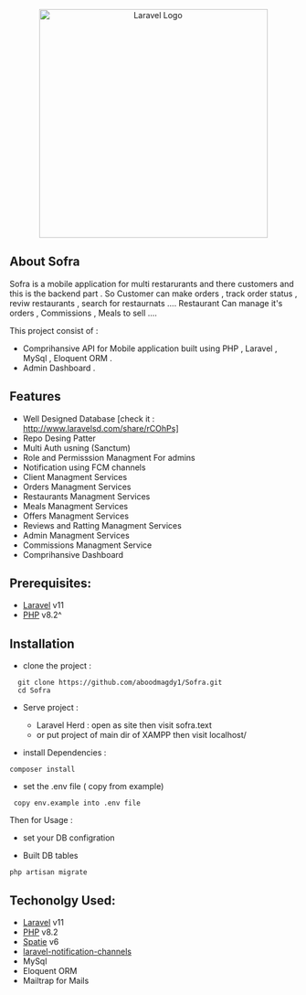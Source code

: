 <p align="center"><a href="https://laravel.com" target="_blank"><img src="https://4.bp.blogspot.com/-m2LqYNpNvZ0/UeFlnSNXdmI/AAAAAAAAOWA/C2IEiELD7Ug/s1600/sofra+3.JPG" width="400" alt="Laravel Logo"></a></p>



## About Sofra

Sofra is a mobile application for multi restarurants and there customers   and this is the backend part .
So Customer can make orders , track order status , reviw restaurants , search for restaurnats ....
Restaurant Can manage it's orders , Commissions , Meals to sell ....

This project  consist of : 
- Comprihansive API for Mobile application built using PHP , Laravel , MySql  , Eloquent ORM . 
- Admin Dashboard .

## Features 
- Well Designed Database [check it : http://www.laravelsd.com/share/rCOhPs]
- Repo Desing Patter
- Multi Auth usning (Sanctum)
- Role and Permisssion Managment For admins
- Notification using FCM channels
- Client Managment Services
- Orders Managment Services
- Restaurants  Managment Services
- Meals  Managment Services
- Offers Managment Services
- Reviews and Ratting   Managment Services
- Admin Managment Services
- Commissions Managment Service
- Comprihansive Dashboard 


## Prerequisites: 
- [Laravel](https://laravel.com/docs/11.x) v11
- [PHP](https://www.php.net/docs.php) v8.2^



## Installation 
- clone the project :
 ```
   git clone https://github.com/aboodmagdy1/Sofra.git
   cd Sofra
 ```
- Serve project : 
  - Laravel  Herd : open as site then visit sofra.text
  - or put project of main dir of XAMPP then visit localhost/

- install Dependencies :
``` 
composer install
```

- set  the .env file ( copy from example)
 ```
  copy env.example into .env file 
 ```
Then for Usage  :
- set your DB configration

- Built DB tables
```
php artisan migrate
```



## Techonolgy Used: 
- [Laravel](https://laravel.com/docs/11.x) v11
- [PHP](https://www.php.net/docs.php) v8.2
- [Spatie](https://spatie.be/docs/laravel-permission/v6/introduction) v6
- [laravel-notification-channels](https://github.com/laravel-notification-channels/fcm)
- MySql
- Eloquent ORM
- Mailtrap for Mails 

